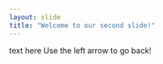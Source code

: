 ```yaml
---
layout: slide
title: "Welcome to our second slide!"
---
```

text here
Use the left arrow to go back!
